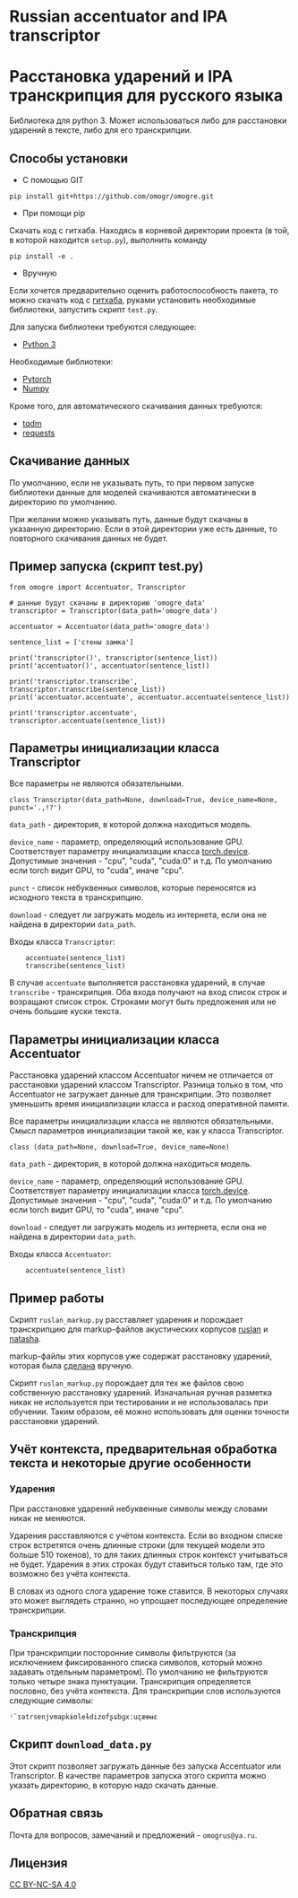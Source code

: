# Russian accentuator and IPA transcriptor

# Расстановка ударений и IPA транскрипция для русского языка

Библиотека для python 3. Может использоваться либо для расстановки ударений в тексте, либо для его транскрипции.

## Способы установки

* С помощью GIT

```
pip install git+https://github.com/omogr/omogre.git
```

* При помощи pip

Скачать код с гитхаба. Hаходясь в корневой директории проекта (в той, в которой находится `setup.py`), выполнить команду

```
pip install -e .
```

* Вручную

Если хочется предварительно оценить работоспособность пакета, то можно скачать код с [гитхаба](https://github.com/omogr/omogre), руками установить необходимые библиотеки, запустить скрипт `test.py`.

Для запуска библиотеки требуются следующее:
* [Python 3](https://www.python.org/)

Необходимые библиотеки:
* [Pytorch](https://pytorch.org/)
* [Numpy](https://numpy.org/)

Кроме того, для автоматического скачивания данных требуются:
* [tqdm](https://tqdm.github.io/)
* [requests](https://pypi.org/project/requests/)

## Скачивание данных

По умолчанию, если не указывать путь, то при первом запуске библиотеки данные для моделей скачиваются автоматически в директорию по умолчанию.

При желании можно указывать путь, данные будут скачаны в указанную директорию. Если в этой директории уже есть данные, то повторного скачивания данных не будет.

## Пример запуска (скрипт test.py)

```
from omogre import Accentuator, Transcriptor

# данные будут скачаны в директорию 'omogre_data'
transcriptor = Transcriptor(data_path='omogre_data')

accentuator = Accentuator(data_path='omogre_data')

sentence_list = ['стены замка']

print('transcriptor()', transcriptor(sentence_list))
print('accentuator()', accentuator(sentence_list))

print('transcriptor.transcribe', transcriptor.transcribe(sentence_list))
print('accentuator.accentuate', accentuator.accentuate(sentence_list))

print('transcriptor.accentuate', transcriptor.accentuate(sentence_list))

```
   
## Параметры инициализации класса Transcriptor

Все параметры не являются обязательными. 

```
class Transcriptor(data_path=None, download=True, device_name=None, punct='.,!?')
```

`data_path` - директория, в которой должна находиться модель.

`device_name` - параметр, определяющий использование GPU. Соответствует параметру инициализации класса [torch.device](https://pytorch.org/docs/stable/tensor_attributes.html#torch.device).	Допустимые значения - "cpu", "cuda", "cuda:0" и т.д. По умолчанию если torch видит GPU, то "cuda", иначе "cpu".

`punct` - список небуквенных символов, которые переносятся из исходного текста в транскрипцию.

`download` - следует ли загружать модель из интернета, если она не найдена в директории `data_path`.

	 
Входы класса `Transcriptor`:

```
	accentuate(sentence_list)
	transcribe(sentence_list)
```
	
В случае `accentuate` выполняется расcтановка ударений, в случае `transcribe` - транскрипция. Оба входа получают на вход список строк и возращают список строк. Строками могут быть предложения или не очень большие куски текста.

## Параметры инициализации класса Accentuator

Расстановка ударений классом Accentuator ничем не отличается от расстановки ударений классом Transcriptor. Разница только в том, что Accentuator не загружает данные для транскрипции. Это позволяет уменьшить время инициализации класса и расход оперативной памяти.

Все параметры инициализации класса не являются обязательными. Смысл параметров инициализации такой же, как у класса Transcriptor.

```
class (data_path=None, download=True, device_name=None)
```

`data_path` - директория, в которой должна находиться модель.

`device_name` - параметр, определяющий использование GPU. Соответствует параметру инициализации класса [torch.device](https://pytorch.org/docs/stable/tensor_attributes.html#torch.device).	Допустимые значения - "cpu", "cuda", "cuda:0" и т.д. По умолчанию если torch видит GPU, то "cuda", иначе "cpu".

`download` - следует ли загружать модель из интернета, если она не найдена в директории `data_path`.

Входы класса `Accentuator`:

```
	accentuate(sentence_list)
```

## Пример работы

Скрипт `ruslan_markup.py` расставляет ударения и порождает транскрипцию для markup-файлов акустических корпусов [ruslan](http://dataset.sova.ai/SOVA-TTS/ruslan/ruslan_dataset.tar) и [natasha](http://dataset.sova.ai/SOVA-TTS/natasha/natasha_dataset.tar).

markup-файлы этих корпусов уже содержат расстановку ударений, которая была [сделана](https://habr.com/ru/companies/ashmanov_net/articles/528296/) вручную. 

Скрипт `ruslan_markup.py` порождает для тех же файлов свою собственную расстановку ударений. Изначальная ручная разметка никак не используется при тестировании и не использовалась при обучении. Таким образом, её можно использовать для оценки точности расстановки ударений.

## Учёт контекста, предварительная обработка текста и некоторые другие особенности

### Ударения

При расстановке ударений небуквенные символы между словами никак не меняются.

Ударения расставляются с учётом контекста. Если во входном списке строк встретятся очень длинные строки (для текущей модели это больше 510 токенов), то для таких длинных строк контекст учитываться не будет. Ударения в этих строках будут ставиться только там, где это возможно без учёта контекста. 

В словах из одного слога ударение тоже ставится. В некоторых случаях это может выглядеть странно, но упрощает последующее определение транскрипции. 

### Транскрипция

При транскрипции посторонние символы фильтруются (за исключением фиксированного списка символов, который можно задавать отдельным параметром). По умолчанию не фильтруются только четыре знака пунктуации. Транскрипция определяется пословно, без учёта контекста. Для транскрипции слов используются следующие символы:

```
ʲ`ɪətrsɐnjvmapkɨʊleɫdizofʂɕbɡxːuʐæɵʉɛ
```

## Скрипт `download_data.py`

Этот скрипт позволяет загружать данные без запуска Accentuator или Transcriptor. В качестве параметров запуска этого скрипта можно указать директорию, в которую надо скачать данные.

## Обратная связь

Почта для вопросов, замечаний и предложений - `omogrus@ya.ru`.

## Лицензия

[CC BY-NC-SA 4.0](https://creativecommons.org/licenses/by-nc-sa/4.0/deed.ru)

